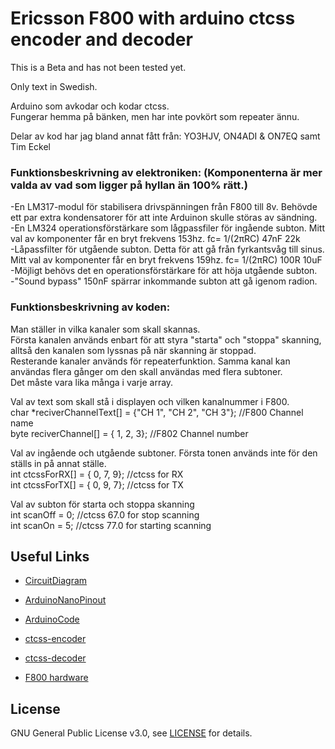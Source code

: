 # Ericsson F800 with arduino ctcss encoder and decoder

This is a Beta and has not been tested yet.  

Only text in Swedish.  

Arduino som avkodar och kodar ctcss.  
Fungerar hemma på bänken, men har inte povkört som repeater ännu.  

Delar av kod har jag bland annat fått från: YO3HJV, ON4ADI & ON7EQ samt Tim Eckel

### Funktionsbeskrivning av elektroniken: (Komponenterna är mer valda av vad som ligger på hyllan än 100% rätt.)
-En LM317-modul för stabilisera drivspänningen från F800 till 8v. Behövde ett par extra kondensatorer för att inte Arduinon skulle störas av sändning.  
-En LM324 operationsförstärkare som lågpassfiler för ingående subton. Mitt val av komponenter får en bryt frekvens 153hz. fc= 1/(2πRC) 47nF 22k  
-Låpassfilter för utgående subton. Detta för att gå från fyrkantsvåg till sinus. Mitt val av komponenter får en bryt frekvens 159hz. fc= 1/(2πRC) 100R 10uF  
-Möjligt behövs det en operationsförstärkare för att höja utgående subton.  
-"Sound bypass" 150nF spärrar inkommande subton att gå igenom radion.  

### Funktionsbeskrivning av koden:
Man ställer in vilka kanaler som skall skannas.  
Första kanalen används enbart för att styra "starta" och "stoppa" skanning, alltså den kanalen som lyssnas på när skanning är stoppad.  
Resterande kanaler används för repeaterfunktion. Samma kanal kan användas flera gånger om den skall användas med flera subtoner.  
Det måste vara lika många i varje array.  

Val av text som skall stå i displayen och vilken kanalnummer i F800.  
char *reciverChannelText[] = {"CH 1", "CH 2", "CH 3"}; //F800 Channel name  
byte      reciverChannel[] = {     1,      2,      3}; //F802 Channel number  


Val av ingående och utgående subtoner. Första tonen används inte för den ställs in på annat ställe.  
int           ctcssForRX[] = {     0,      7,      9}; //ctcss for RX  
int           ctcssForTX[] = {     0,      9,      7}; //ctcss for TX  

Val av subton för starta och stoppa skanning  
int scanOff    = 0; //ctcss 67.0 for stop scanning    
int scanOn     = 5; //ctcss 77.0 for starting scanning  

## Useful Links
* [CircuitDiagram](https://github.com/SA6HBR/F800_Arduino_ctcss/blob/main/KiCad/CircuitDiagram.pdf)
* [ArduinoNanoPinout](https://github.com/SA6HBR/F800_Arduino_ctcss/blob/main/Arduino/ArduinoNanoPinout.pdf)
* [ArduinoCode](https://github.com/SA6HBR/F800_Arduino_ctcss/blob/main/Arduino/F800_Arduino_ctcss/F800_Arduino_ctcss.ino)

* [ctcss-encoder](https://bitbucket.org/teckel12/arduino-new-tone/wiki/Home)
* [ctcss-decoder](https://github.com/yo3hjv/Arduino/blob/master/CTCSS%20fast%20decoder)
* [F800 hardware](http://komradio.com/f800.html)

## License

GNU General Public License v3.0, see [LICENSE](https://github.com/SA6HBR/F800_Arduino_ctcss/blob/main/LICENSE) for details.




